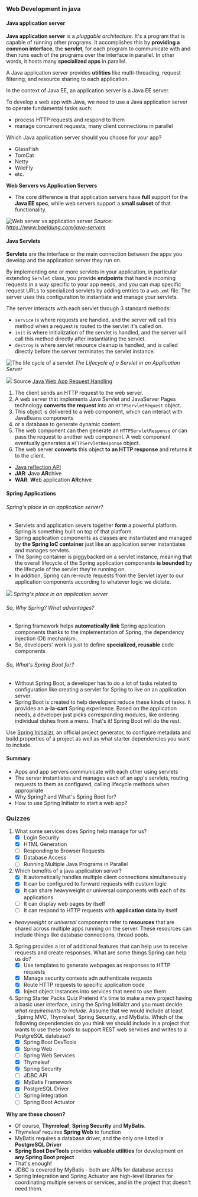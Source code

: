 ### Web Development in java

#### Java application server

**Java application server** is a _pluggable architecture_. It's a program that is capable of running other programs. It accomplishes this by **providing a common interface**, the **servlet**, for each program to communicate with and then runs each of the programs over the interface in parallel. In other words, it hosts many **specialized apps** in parallel.

A Java application server provides **utilities** like multi-threading, request filtering, and resource sharing to each application.

In the context of Java EE, an application server is a Java EE server.

To develop a web app with Java, we need to use a Java application server to operate fundamental tasks such:

- process HTTP requests and respond to them
- manage concurrent requests, many client connections in parallel

Which Java application server should you choose for your app?

- GlassFish
- TomCat
- Netty
- WildFly
- etc.

**Web Servers vs Application Servers**

- The core difference is that application servers have **full** support for the **Java EE spec**, while web servers support a **small subset** of that functionality.

![Web server vs application server](/imgs/java_web/javaee-spec-supp-2-1-768x381.webp) *Source: https://www.baeldung.com/java-servers*

#### Java Servlets

**Servlets** are the interface or the main connection between the apps you develop and the application server they run on.

By implementing one or more servlets in your application, in particular extending ```Servlet``` class, you provide **endpoints** that handle incoming requests in a way specific to your app needs, and you can map specific request URLs to specialized servlets by adding entries to a ```web.xml``` file. The server uses this configuration to instantiate and manage your servlets.

The server interacts with each servlet through 3 standard methods:
- ```service``` is where requests are handled, and the server will call this method when a request is routed to the servlet it's called on.
- ```init``` is where initialization of the servlet is handled, and the server will call this method directly after instantiating the servlet.
- ```destroy``` is where servlet resource cleanup is handled, and is called directly before the server terminates the servlet instance.

![The life cycle of a servlet](/imgs/java_web/screen-shot-2020-06-03-at-4.51.26-pm.png) 
*The Lifecycle of a Servlet in an Application Server*

![](/imgs/java_web/javaeett_dt_013.png)
Source [Java Web App Request Handling](https://javaee.github.io/tutorial/webapp001.html#GEYSJ)

  1. The client sends an HTTP request to the web server.
  2. A web server that implements Java Servlet and JavaServer Pages technology **converts the request** into an ```HTTPServletRequest``` object.
  3. This object is delivered to a web component, which can interact with JavaBeans components 
  4. or a database to generate dynamic content.
  5. The web component can then generate an ```HTTPServletResponse``` or can pass the request to another web component. A web component eventually generates a ```HTTPServletResponse``` object.
  6. The web server **converts** this object **to an HTTP response** and returns it to the client.

- [Java reflection API](https://www.baeldung.com/java-reflection)
- **JAR**: **J**ava **AR**chive
- **WAR**: **W**eb application **AR**chive

#### Spring Applications
###### Spring's place in an application server?
- Servlets and application severs together **form** a powerful platform. Spring is something built on top of that platform.
- Spring application components as classes are instantiated and managed by **the Spring IoC container** just like an application server instantiates and manages servlets.
- The Spring container is piggybacked on a servlet instance, meaning that the overall lifecycle of the Spring application components **is bounded** by the lifecycle of the servlet they're running on.
- In addition, Spring can re-route requests from the Servlet layer to our application components according to whatever logic we dictate.

![](/imgs/java_web/spring-place-in-app-server.png)
*Spring's place in an application server*

###### So, Why Spring? What advantages?
- Spring framework helps **automatically link** Spring application components thanks to the implementation of Spring, the dependency injection (DI) mechanism.
- So, developers' work is just to define **specialized, reusable** code components

###### So, What's Spring Boot for?
- Without Spring Boot, a developer has to do a lot of tasks related to configuration like creating a servlet for Spring to live on an application server. 
- Spring Boot is created to help developers reduce these kinds of tasks. It provides an **a-la-cart** Spring experience. Based on the application needs, a developer just picks corresponding modules, like ordering individual dishes from a menu. That's it! Spring Boot will do the rest. 

Use [Spring Initializr](https://start.spring.io/), an official project generator, to configure metadata and build properties of a project as well as what starter dependencies you want to include.

#### Summary
- Apps and app servers communicate with each other using servlets
- The server instantiates and manages each of an app's servlets, routing requests to them as configured, calling lifecycle methods when appropriate
- Why Spring? and What's Spring Boot for?
- How to use Spring Initialzr to start a web app?
 

### Quizzes

1. What some services does Spring help manage for us?
   - [x] Login Security
   - [x] HTML Generation
   - [ ] Responding to Browser Requests
   - [x] Database Access
   - [ ] Running Multiple Java Programs in Parallel

2. Which benefits of a java application server?
   - [x] It automatically handles multiple client connections simultaneously
   - [x] It can be configured to forward requests with custom logic
   - [x] It can share heavyweight or universal components with each of its applications
   - [ ] It can display web pages by itself
   - [ ] It can respond to HTTP requests with **application data** by itself

- _heavyweight_ or _universal_ components refer to **resources** that are shared across multiple apps running on the server. These resources can include things like database connections, thread pools.

3. Spring provides a lot of additional features that can help use to receive requests and create responses. What are some things Spring can help us do?
      - [x] Use templates to generate webpages as responses to HTTP requests
      - [x] Manage security contexts adn authenticate requests
      - [x] Route HTTP requests to specific application code
      - [x] Inject object instances into services that need to use them

4. Spring Starter Packs Quiz
Pretend it's time to make a new project having a basic user interface, using the Spring Initialzr and you must decide _what requirements to include_. Assume that we would include at least _Spirng MVC, Thymeleaf, Spring Security, and MyBatis.
Which of the following dependencies do you think we should include in a project that wants to use these tools to support REST web services and writes to a PostgreSQL database?
    - [x] Spring Boot DevTools
    - [x] Spring Web
    - [ ] Spring Web Services
    - [x] Thymeleaf
    - [x] Spring Security
    - [ ] JDBC API
    - [x] MyBatis Framework
    - [x] PostgreSQL Driver
    - [ ] Spring Integration
    - [ ] Spring Boot Actuator

**Why are these chosen?**

- Of course, **Thymeleaf**, **Spring Security** and **MyBatis**.
- Thymeleaf requires **Spring Web** to function
- MyBatis requires a database driver, and the only one listed is **PostgreSQL Driver**
- **Spring Boot DevTools** provides **valuable utilities** for development on **any Spring Boot project**
- That's enough!
- JDBC is covered by MyBatis - both are APIs for database access
- Spring Integration and Spring Actuator are high-level libraries for coordinating multiple servers or services, and in the project that doesn't need them.